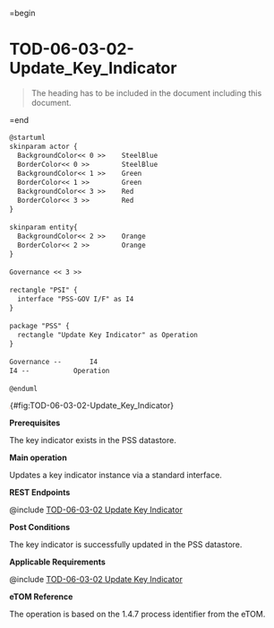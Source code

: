 =begin

# TOD-06-03-02-Update_Key_Indicator

> The heading has to be included in the document including this document.

=end

```plantuml
@startuml
skinparam actor {
  BackgroundColor<< 0 >> 	SteelBlue
  BorderColor<< 0 >> 		SteelBlue
  BackgroundColor<< 1 >> 	Green
  BorderColor<< 1 >> 		Green
  BackgroundColor<< 3 >> 	Red
  BorderColor<< 3 >> 		Red
}

skinparam entity{
  BackgroundColor<< 2 >> 	Orange
  BorderColor<< 2 >> 		Orange
}

Governance << 3 >>

rectangle "PSI" {
  interface "PSS-GOV I/F" as I4
}

package "PSS" {
  rectangle "Update Key Indicator" as Operation
}

Governance --	    I4
I4 --           Operation

@enduml

```

![**TOD-06-03-02**: Update Key Indicator](../../common/pixel.png){#fig:TOD-06-03-02-Update_Key_Indicator}

**Prerequisites**

The key indicator exists in the PSS datastore.

**Main operation**

Updates a key indicator instance via a standard interface.

**REST Endpoints**

@include [TOD-06-03-02 Update Key Indicator](endpoints/TOD-06-03-02-Update_Key_Indicator-endpoints.md)

**Post Conditions**

The key indicator is successfully updated in the PSS datastore.

**Applicable Requirements**

@include [TOD-06-03-02 Update Key Indicator](requirements/TOD-06-03-02-Update_Key_Indicator-requirements.md)

**eTOM Reference**

The operation is based on the 1.4.7 process identifier from the eTOM.
